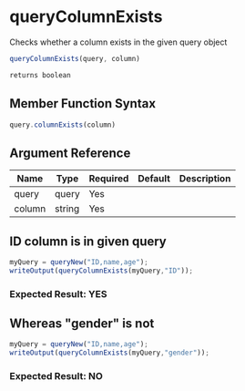 # queryColumnExists

Checks whether a column exists in the given query object

```javascript
queryColumnExists(query, column)
```

```javascript
returns boolean
```

## Member Function Syntax

```javascript
query.columnExists(column)
```

## Argument Reference

| Name | Type | Required | Default | Description |
| --- | --- | --- | --- | --- |
| query | query | Yes |  |  |
| column | string | Yes |  |  |

## ID column is in given query

```javascript
myQuery = queryNew("ID,name,age");
writeOutput(queryColumnExists(myQuery,"ID"));
```

### Expected Result: YES

## Whereas "gender" is not

```javascript
myQuery = queryNew("ID,name,age");
writeOutput(queryColumnExists(myQuery,"gender"));
```

### Expected Result: NO

